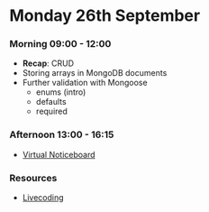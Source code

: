 # Monday 26th September

### Morning 09:00 - 12:00

+ **Recap**: CRUD
+ Storing arrays in MongoDB documents
+ Further validation with Mongoose
    + enums (intro)
    + defaults
    + required

### Afternoon 13:00 - 16:15

+ [Virtual Noticeboard](https://github.com/FrancoSpeziali/db-virtual-noticeboard)

### Resources

- [Livecoding](https://github.com/FbW-WD21-E11/livecoding-http-verbs-crud)